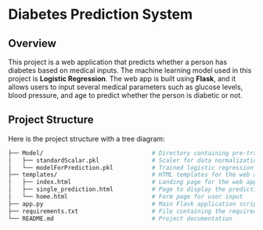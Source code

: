 # Diabetes Prediction System
## Overview
This project is a web application that predicts whether a person has diabetes based on medical inputs. The machine learning model used in this project is **Logistic Regression**. The web app is built using **Flask**, and it allows users to input several medical parameters such as glucose levels, blood pressure, and age to predict whether the person is diabetic or not.

## Project Structure

Here is the project structure with a tree diagram:

```bash
├── Model/                               # Directory containing pre-trained model and scaler
│   ├── standardScalar.pkl               # Scaler for data normalization
│   └── modelForPrediction.pkl           # Trained logistic regression model
├── templates/                           # HTML templates for the web application
│   ├── index.html                       # Landing page for the web app
│   ├── single_prediction.html           # Page to display the prediction result
│   └── home.html                        # Form page for user input
├── app.py                               # Main Flask application script
├── requirements.txt                     # File containing the required Python packages
└── README.md                            # Project documentation


